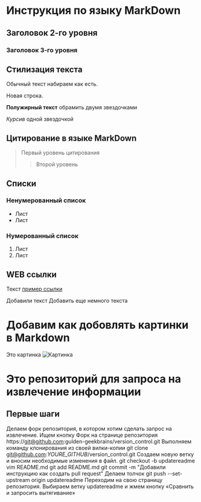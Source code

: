 # Инструкция по языку MarkDown

## Заголовок 2-го уровня
### Заголовок 3-го уровня

## Стилизация текста

Обычный текст набираем как есть.

Новая строка. 

**Полужирный текст** обрамить двумя звездочками 

*Курсив* одной звездочкой

## Цитирование в языке MarkDown
>Первый уровень цитирования
>>Второй уровень 

## Списки
### Ненумерованный список 
* Лист
* Лист
### Нумерованный список
1. Лист
2. Лист

## WEB ссылки
Текст [пример ссылки](http.example.com "Всплывающая подсказка")

Добавили текст
Добавить еще немного текста

# Добавим как добовлять картинки в Markdown
Это картинка
![Картинка](rrrr.jpeg)

# Это репозиторий для запроса на извлечение информации
## Первые шаги
Делаем форк репозитория, в котором хотим сделать запрос на извлечение. Ищем кнопку Форк на странице репозитория https://git@github.com:gulden-geekbrains/version_control.git
Выполняем команду клонирования из своей вилки-копии
git clone git@github.com:*YOURE_GITHUB*/version_control.git
Создаем новую ветку и вносим необходимые изменения в файл.
git checkout -b updatereadme
vim README.md
git add README.md
git commit -m "Добавили инструкцию как создать pull request"
Делаем толчок
git push --set-upstream origin updatereadme
Переходим на свою страницу репозитория. Выбираем ветку updatereadme и жмем кнопку «Сравнить и запросить вытягивание»